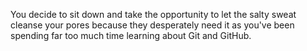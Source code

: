 You decide to sit down and take the opportunity to let the salty sweat
cleanse your pores because they desperately need it as you've been 
spending far too much time learning about Git and GitHub.